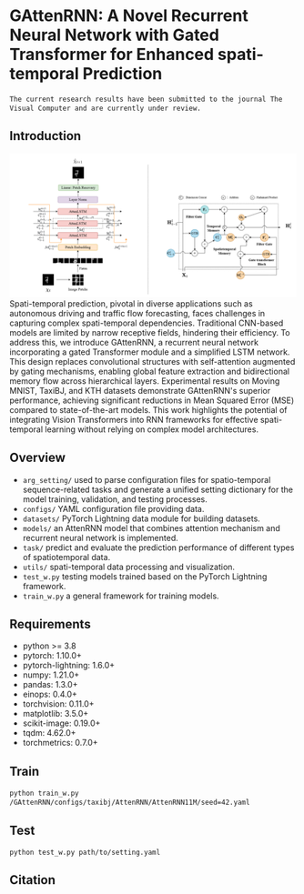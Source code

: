 # GAttenRNN: A Novel Recurrent Neural Network with Gated Transformer for Enhanced spati-temporal Prediction
    The current research results have been submitted to the journal The Visual Computer and are currently under review.
## Introduction
![architecture](GAttenRNN_architecture.png)
Spati-temporal prediction, pivotal in diverse applications such as autonomous driving and traffic flow forecasting, faces challenges in capturing complex spati-temporal dependencies. Traditional CNN-based models are limited by narrow receptive fields, hindering their efficiency. To address this, we introduce GAttenRNN, a recurrent neural network incorporating a gated Transformer module and a simplified LSTM network. This design replaces convolutional structures with self-attention augmented by gating mechanisms, enabling global feature extraction and bidirectional memory flow across hierarchical layers. Experimental results on Moving MNIST, TaxiBJ, and KTH datasets demonstrate GAttenRNN's superior performance, achieving significant reductions in Mean Squared Error (MSE) compared to state-of-the-art models. This work highlights the potential of integrating Vision Transformers into RNN frameworks for effective spati-temporal learning without relying on complex model architectures.
## Overview
- `arg_setting/` used to parse configuration files for spatio-temporal sequence-related tasks and generate a unified setting dictionary for the model training, validation, and testing processes.
- `configs/` YAML configuration file providing data.
- `datasets/` PyTorch Lightning data module for building datasets.
- `models/` an AttenRNN model that combines attention mechanism and recurrent neural network is implemented.
- `task/` predict and evaluate the prediction performance of different types of spatiotemporal data.
- `utils/` spati-temporal data processing and visualization.
- `test_w.py` testing models trained based on the PyTorch Lightning framework.
- `train_w.py` a general framework for training models.
## Requirements
- python >= 3.8
- pytorch: 1.10.0+
- pytorch-lightning: 1.6.0+
- numpy: 1.21.0+
- pandas: 1.3.0+
- einops: 0.4.0+
- torchvision: 0.11.0+
- matplotlib: 3.5.0+
- scikit-image: 0.19.0+
- tqdm: 4.62.0+
- torchmetrics: 0.7.0+
## Train
    python train_w.py /GAttenRNN/configs/taxibj/AttenRNN/AttenRNN11M/seed=42.yaml
## Test
    python test_w.py path/to/setting.yaml
## Citation
